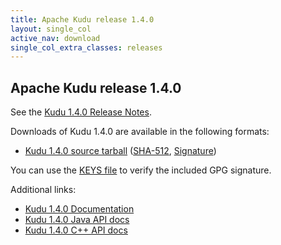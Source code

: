 ```yaml
---
title: Apache Kudu release 1.4.0
layout: single_col
active_nav: download
single_col_extra_classes: releases
---
```


<!--

Licensed to the Apache Software Foundation (ASF) under one
or more contributor license agreements.  See the NOTICE file
distributed with this work for additional information
regarding copyright ownership.  The ASF licenses this file
to you under the Apache License, Version 2.0 (the
"License"); you may not use this file except in compliance
with the License.  You may obtain a copy of the License at

  http://www.apache.org/licenses/LICENSE-2.0

Unless required by applicable law or agreed to in writing,
software distributed under the License is distributed on an
"AS IS" BASIS, WITHOUT WARRANTIES OR CONDITIONS OF ANY
KIND, either express or implied.  See the License for the
specific language governing permissions and limitations
under the License.

-->

## Apache Kudu release 1.4.0

See the [Kudu 1.4.0 Release Notes](docs/release_notes.html).

Downloads of Kudu 1.4.0 are available in the following formats:

* [Kudu 1.4.0 source tarball](https://archive.apache.org/dist/kudu/1.4.0/apache-kudu-1.4.0.tar.gz)
  ([SHA-512](https://archive.apache.org/dist/kudu/1.4.0/apache-kudu-1.4.0.tar.gz.sha512),
  [Signature](https://archive.apache.org/dist/kudu/1.4.0/apache-kudu-1.4.0.tar.gz.asc))

You can use the [KEYS file](https://www.apache.org/dist/kudu/KEYS) to verify the included GPG signature.

Additional links:

* [Kudu 1.4.0 Documentation](docs/)
* [Kudu 1.4.0 Java API docs](apidocs/)
* [Kudu 1.4.0 C++ API docs](cpp-client-api/)
